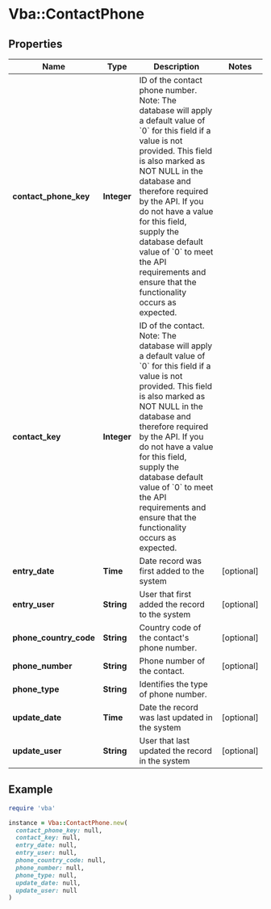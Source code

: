 # Vba::ContactPhone

## Properties

| Name | Type | Description | Notes |
| ---- | ---- | ----------- | ----- |
| **contact_phone_key** | **Integer** | ID of the contact phone number.  Note: The database will apply a default value of &#x60;0&#x60; for this field if a value is not provided.  This field is also marked as NOT NULL in the database and therefore required by the API.  If you do not have a value for this field, supply the database default value of &#x60;0&#x60; to meet the API requirements and ensure that the functionality occurs as expected. |  |
| **contact_key** | **Integer** | ID of the contact.  Note: The database will apply a default value of &#x60;0&#x60; for this field if a value is not provided.  This field is also marked as NOT NULL in the database and therefore required by the API.  If you do not have a value for this field, supply the database default value of &#x60;0&#x60; to meet the API requirements and ensure that the functionality occurs as expected. |  |
| **entry_date** | **Time** | Date record was first added to the system | [optional] |
| **entry_user** | **String** | User that first added the record to the system | [optional] |
| **phone_country_code** | **String** | Country code of the contact&#39;s phone number. | [optional] |
| **phone_number** | **String** | Phone number of the contact. | [optional] |
| **phone_type** | **String** | Identifies the type of phone number. |  |
| **update_date** | **Time** | Date the record was last updated in the system | [optional] |
| **update_user** | **String** | User that last updated the record in the system | [optional] |

## Example

```ruby
require 'vba'

instance = Vba::ContactPhone.new(
  contact_phone_key: null,
  contact_key: null,
  entry_date: null,
  entry_user: null,
  phone_country_code: null,
  phone_number: null,
  phone_type: null,
  update_date: null,
  update_user: null
)
```

